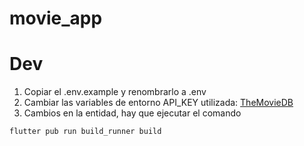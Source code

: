 # movie_app

# Dev
1. Copiar el .env.example y renombrarlo a .env
2. Cambiar las variables de entorno
    API_KEY utilizada: [TheMovieDB](https://www.themoviedb.org/)
3. Cambios en la entidad, hay que ejecutar el comando
  ```
  flutter pub run build_runner build
  ```